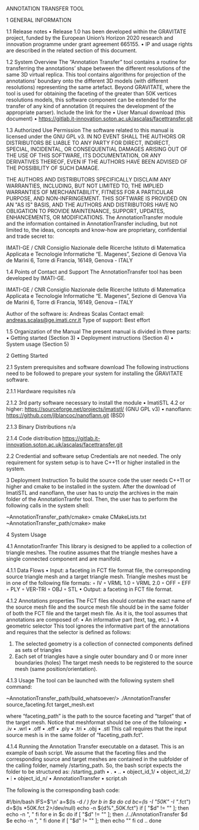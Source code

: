 ﻿ANNOTATION TRANSFER TOOL

1 GENERAL INFORMATION

1.1 Release notes
• Release 1.0 has been developed within the GRAVITATE project, funded by the European Union’s Horizon 2020 research and innovation programme under grant agreement 665155.
• IP and usage rights are described in the related section of this document.

1.2 System Overview
The “Annotation Transfer” tool contains a routine for transferring the annotations’ shape between the different resolutions of the same 3D virtual replica. 
This tool contains algorithms for projection of the annotations’ boundary onto the different 3D models (with different resolutions) representing the same artefact.
Beyond GRAVITATE, where the tool is used for obtaining the faceting of the greater than 50K vertices resolutions models, this software component can be extended for the transfer of any kind of annotation (it requires the development of the appropriate parser).
Include the link for the 
• User Manual download (this document)
• https://gitlab.it-innovation.soton.ac.uk/ascalas/facettransfer.git
	
1.3 Authorized Use Permission
The software related to this manual is licensed under the GNU GPL v3.
IN NO EVENT SHALL THE AUTHORS OR DISTRIBUTORS BE LIABLE TO ANY PARTY FOR DIRECT, INDIRECT, SPECIAL, INCIDENTAL, OR CONSEQUENTIAL DAMAGES ARISING OUT OF THE USE OF THIS SOFTWARE, ITS DOCUMENTATION, OR ANY DERIVATIVES THEREOF, EVEN IF THE AUTHORS HAVE BEEN ADVISED OF THE POSSIBILITY OF SUCH DAMAGE.

THE AUTHORS AND DISTRIBUTORS SPECIFICALLY DISCLAIM ANY WARRANTIES, INCLUDING, BUT NOT LIMITED TO, THE IMPLIED WARRANTIES OF MERCHANTABILITY, FITNESS FOR A PARTICULAR PURPOSE, AND NON-INFRINGEMENT.  THIS SOFTWARE IS PROVIDED ON AN "AS IS" BASIS, AND THE AUTHORS AND DISTRIBUTORS HAVE NO OBLIGATION TO PROVIDE MAINTENANCE, SUPPORT, UPDATES, ENHANCEMENTS, OR MODIFICATIONS.
The AnnotationTransfer module and the information contained in AnnotationTransfer including, but not limited to, the ideas, concepts and know-how are proprietary, confidential and trade secret to:
	
IMATI-GE / CNR
Consiglio Nazionale delle Ricerche
Istituto di Matematica Applicata e Tecnologie Informatiche “E. Magenes”, Sezione di Genova
Via de Marini 6, Torre di Francia, 16149, Genova - ITALY

1.4 Points of Contact and Support
The AnnotationTransfer tool has been developed by IMATI-GE.

IMATI-GE / CNR
Consiglio Nazionale delle Ricerche
Istituto di Matematica Applicata e Tecnologie Informatiche “E. Magenes”, Sezione di Genova
Via de Marini 6, Torre di Francia, 16149, Genova – ITALY

Author of the software is: Andreas Scalas
Contact email: andreas.scalas@ge.imati.cnr.it
Type of support: Best effort

1.5 Organization of the Manual
The present manual is divided in three parts:
    • Getting started (Section 3)
    • Deployment instructions (Section 4)
    • System usage (Section 5)

2 Getting Started

2.1 System prerequisites and software download
The following instructions need to be followed to prepare your system for installing the GRAVITATE software.

2.1.1 Hardware requisites 
n/a

2.1.2 3rd party software necessary to install the module
• ImatiSTL 4.2 or higher: https://sourceforge.net/projects/imatistl/ (GNU GPL v3)
• nanoflann: https://github.com/jlblancoc/nanoflann.git (BSD)

2.1.3 Binary Distributions
n/a

2.1.4 Code distribution
https://gitlab.it-innovation.soton.ac.uk/ascalas/facettransfer.git

2.2 Credential and software setup
Credentials are not needed.
The only requirement for system setup is to have C++11 or higher installed in the system.

3 Deployment Instruction
To build the source code the user needs C++11 or higher and cmake to be installed in the system. After the download of ImatiSTL and nanoflann, the user has to unzip the archives in the main folder of the AnnotationTranfer tool.
Then, the user has to perform the following calls in the system shell:

~AnnotationTransfer_path/cmake> cmake CMakeLists.txt
~AnnotationTransfer_path/cmake> make

4 System Usage

4.1 AnnotationTranfer 
This library is designed to be applied to a collection of triangle meshes. The routine assumes that the triangle meshes have a single connected component and are manifold. 

4.1.1 Data Flows
• Input: a faceting in FCT file format file, the corresponding source triangle mesh and a target triangle mesh. Triangle meshes must be in one of the following file formats:
	◦ IV
	◦ VRML 1.0
	◦ VRML 2.0
	◦ OFF
	◦ EFF
	◦ PLY
	◦ VER-TRI
	◦ OBJ
	◦ STL
• Output: a faceting in FCT file format. 

4.1.2 Annotations properties
The FCT files should contain the exact name of the source mesh file and the source mesh file should be in the same folder of both the FCT file and the target mesh file. 
As it is, the tool assumes that annotations are composed of:
• An informative part (text, tag, etc.)
• A geometric selector
This tool ignores the informative part of the annotations and requires that the selector is defined as follows:
1. The selected geometry is a collection of connected components defined as sets of triangles
2. Each set of triangles have a single outer boundary and 0 or more inner boundaries (holes)
The target mesh needs to be registered to the source mesh (same position/orientation).

4.1.3 Usage
The tool can be launched with the following system shell command:

~AnnotationTransfer_path/build_whatsoever/> ./AnnotationTransfer source_faceting.fct target_mesh.ext

where “faceting_path” is the path to the source faceting and “target” that of the target mesh. Notice that meshformat should be one of the following:
• .iv
• .wrl
• .off
• .eff
• .ply
• .tri
• .obj
• .stl
This call requires that the input source mesh is in the same folder of “faceting_path.fct”.

4.1.4 Running the Annotation Transfer executable on a dataset.
This is an example of bash script. We assume that the faceting files and the corresponding source and target meshes are contained in the subfolder of the calling folder, namely /starting_path. So, the bash script expects the folder to be structured as:
/starting_path
• .
• ..
• object_id_1/
• object_id_2/
• ⁝
• object_id_n/
• AnnotationTransfer
• script.sh

The following is the corresponding bash code:

#!/bin/bash
IFS=$'\n'
a=$(ls -d */ )
for b in $a
do
	cd $b
	c=$(ls -I "*50K*" -I "*.fct")
	d=$(ls *50K.fct 2>/dev/null)
	echo -n ${d%"_50K.fct"}
	if [ "$d" != "" ]; then
		echo -n ", "
	fi
	for e in $c
	do
		if [ "$d" != "" ]; then
			./../AnnotationTransfer $d $e 
			echo -n ", "
		fi
	done
	if [ "$d" != "" ]; then
		echo ""
	fi
	cd ..
done
